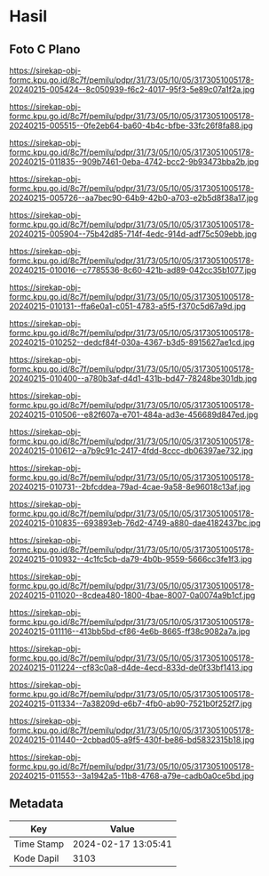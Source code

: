 # Hasil

## Foto C Plano

https://sirekap-obj-formc.kpu.go.id/8c7f/pemilu/pdpr/31/73/05/10/05/3173051005178-20240215-005424--8c050939-f6c2-4017-95f3-5e89c07a1f2a.jpg

https://sirekap-obj-formc.kpu.go.id/8c7f/pemilu/pdpr/31/73/05/10/05/3173051005178-20240215-005515--0fe2eb64-ba60-4b4c-bfbe-33fc26f8fa88.jpg

https://sirekap-obj-formc.kpu.go.id/8c7f/pemilu/pdpr/31/73/05/10/05/3173051005178-20240215-011835--909b7461-0eba-4742-bcc2-9b93473bba2b.jpg

https://sirekap-obj-formc.kpu.go.id/8c7f/pemilu/pdpr/31/73/05/10/05/3173051005178-20240215-005726--aa7bec90-64b9-42b0-a703-e2b5d8f38a17.jpg

https://sirekap-obj-formc.kpu.go.id/8c7f/pemilu/pdpr/31/73/05/10/05/3173051005178-20240215-005904--75b42d85-714f-4edc-914d-adf75c509ebb.jpg

https://sirekap-obj-formc.kpu.go.id/8c7f/pemilu/pdpr/31/73/05/10/05/3173051005178-20240215-010016--c7785536-8c60-421b-ad89-042cc35b1077.jpg

https://sirekap-obj-formc.kpu.go.id/8c7f/pemilu/pdpr/31/73/05/10/05/3173051005178-20240215-010131--ffa6e0a1-c051-4783-a5f5-f370c5d67a9d.jpg

https://sirekap-obj-formc.kpu.go.id/8c7f/pemilu/pdpr/31/73/05/10/05/3173051005178-20240215-010252--dedcf84f-030a-4367-b3d5-8915627ae1cd.jpg

https://sirekap-obj-formc.kpu.go.id/8c7f/pemilu/pdpr/31/73/05/10/05/3173051005178-20240215-010400--a780b3af-d4d1-431b-bd47-78248be301db.jpg

https://sirekap-obj-formc.kpu.go.id/8c7f/pemilu/pdpr/31/73/05/10/05/3173051005178-20240215-010506--e82f607a-e701-484a-ad3e-456689d847ed.jpg

https://sirekap-obj-formc.kpu.go.id/8c7f/pemilu/pdpr/31/73/05/10/05/3173051005178-20240215-010612--a7b9c91c-2417-4fdd-8ccc-db06397ae732.jpg

https://sirekap-obj-formc.kpu.go.id/8c7f/pemilu/pdpr/31/73/05/10/05/3173051005178-20240215-010731--2bfcddea-79ad-4cae-9a58-8e96018c13af.jpg

https://sirekap-obj-formc.kpu.go.id/8c7f/pemilu/pdpr/31/73/05/10/05/3173051005178-20240215-010835--693893eb-76d2-4749-a880-dae4182437bc.jpg

https://sirekap-obj-formc.kpu.go.id/8c7f/pemilu/pdpr/31/73/05/10/05/3173051005178-20240215-010932--4c1fc5cb-da79-4b0b-9559-5666cc3fe1f3.jpg

https://sirekap-obj-formc.kpu.go.id/8c7f/pemilu/pdpr/31/73/05/10/05/3173051005178-20240215-011020--8cdea480-1800-4bae-8007-0a0074a9b1cf.jpg

https://sirekap-obj-formc.kpu.go.id/8c7f/pemilu/pdpr/31/73/05/10/05/3173051005178-20240215-011116--413bb5bd-cf86-4e6b-8665-ff38c9082a7a.jpg

https://sirekap-obj-formc.kpu.go.id/8c7f/pemilu/pdpr/31/73/05/10/05/3173051005178-20240215-011224--cf83c0a8-d4de-4ecd-833d-de0f33bf1413.jpg

https://sirekap-obj-formc.kpu.go.id/8c7f/pemilu/pdpr/31/73/05/10/05/3173051005178-20240215-011334--7a38209d-e6b7-4fb0-ab90-7521b0f252f7.jpg

https://sirekap-obj-formc.kpu.go.id/8c7f/pemilu/pdpr/31/73/05/10/05/3173051005178-20240215-011440--2cbbad05-a9f5-430f-be86-bd5832315b18.jpg

https://sirekap-obj-formc.kpu.go.id/8c7f/pemilu/pdpr/31/73/05/10/05/3173051005178-20240215-011553--3a1942a5-11b8-4768-a79e-cadb0a0ce5bd.jpg


## Metadata

| Key        | Value               |
| ---------- | ------------------- |
| Time Stamp | 2024-02-17 13:05:41 |
| Kode Dapil | 3103                |



